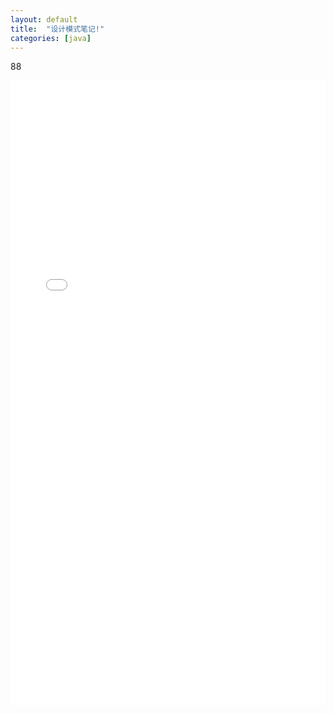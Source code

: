 ```yaml
---
layout: default
title:  "设计模式笔记!"
categories: [java]
---
```

88
<iframe style="overflow-x:hidden;" id="mainiframe" width="100%" height="1000" src="html/2019-12-18-设计模式笔记.html"  frameborder="0" scrolling="auto"></iframe>
<script>
	function changeFrameHeight(){
        var ifm= document.getElementById("mainiframe");
        ifm.height=document.documentElement.clientHeight;
    }

	changeFrameHeight();

    window.onresize=function(){ changeFrameHeight();}
</script>